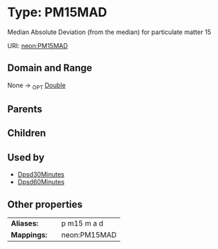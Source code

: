 
# Type: PM15MAD


Median Absolute Deviation (from the median) for particulate matter 15

URI: [neon:PM15MAD](https://data.neonscience.org/PM15MAD)


## Domain and Range

None ->  <sub>OPT</sub> [Double](types/Double.md)

## Parents


## Children


## Used by

 * [Dpsd30Minutes](Dpsd30Minutes.md)
 * [Dpsd60Minutes](Dpsd60Minutes.md)

## Other properties

|  |  |  |
| --- | --- | --- |
| **Aliases:** | | p m15 m a d |
| **Mappings:** | | neon:PM15MAD |

